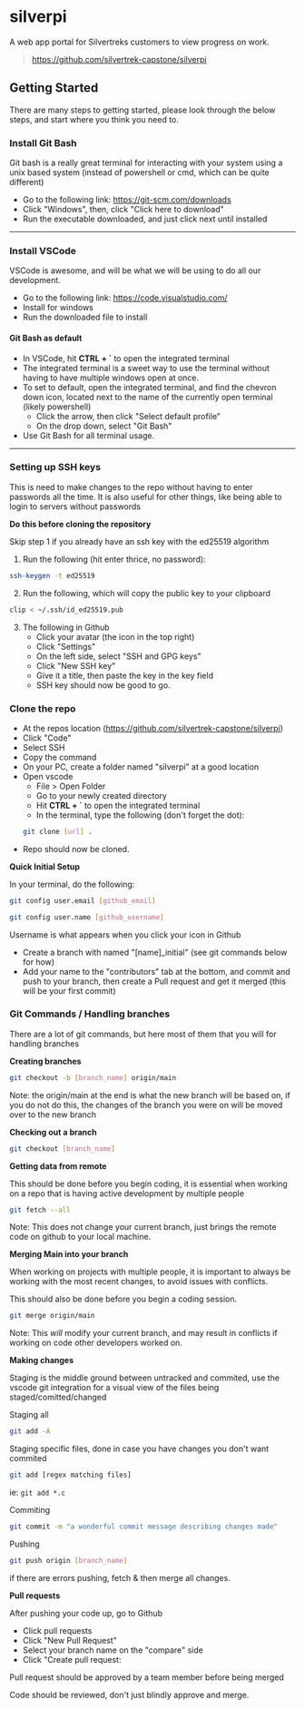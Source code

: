# silverpi
A web app portal for Silvertreks customers to view progress on work.
> https://github.com/silvertrek-capstone/silverpi

## Getting Started
There are many steps to getting started, please look through the below steps, and start where you think you need to.


### Install Git Bash
Git bash is a really great terminal for interacting with your system using a unix based system (instead of powershell or cmd, which can be quite different)
- Go to the following link: https://git-scm.com/downloads
- Click "Windows", then, click "Click here to download"
- Run the executable downloaded, and just click next until installed

---

### Install VSCode
VSCode is awesome, and will be what we will be using to do all our development.
- Go to the following link: https://code.visualstudio.com/
- Install for windows
- Run the downloaded file to install

#### Git Bash as default
- In VSCode, hit **CTRL + `** to open the integrated terminal
- The integrated terminal is a sweet way to use the terminal without having to have multiple windows open at once.
- To set to default, open the integrated terminal, and find the chevron down icon, located next to the name of the currently open terminal (likely powershell)
    - Click the arrow, then click "Select default profile"
    - On the drop down, select "Git Bash"
- Use Git Bash for all terminal usage.

---

### Setting up SSH keys
This is need to make changes to the repo without having to enter passwords all the time. It is also useful for other things, like being able to login to servers without passwords

**Do this before cloning the repository**

Skip step 1 if you already have an ssh key with the ed25519 algorithm

1. Run the following (hit enter thrice, no password):
```bash
ssh-keygen -t ed25519
```

2. Run the following, which will copy the public key to your clipboard
```bash
clip < ~/.ssh/id_ed25519.pub
```

3. The following in Github
    - Click your avatar (the icon in the top right)
    - Click "Settings"
    - On the left side, select "SSH and GPG keys"
    - Click "New SSH key"
    - Give it a title, then paste the key in the key field
    - SSH key should now be good to go.


### Clone the repo
- At the repos location (https://github.com/silvertrek-capstone/silverpi)
- Click "Code"
- Select SSH
- Copy the command
- On your PC, create a folder named "silverpi" at a good location
- Open vscode
    - File > Open Folder
    - Go to your newly created directory
    - Hit **CTRL + `** to open the integrated terminal
    - In the terminal, type the following (don't forget the dot): 
    ```bash
    git clone [url] .
    ```
- Repo should now be cloned.

**Quick Initial Setup**

In your terminal, do the following:
```bash
git config user.email [github_email]
```
```bash
git config user.name [github_username]
```
Username is what appears when you click your icon in Github

- Create a branch with named "[name]_initial" (see git commands below for how)
- Add your name to the "contributors" tab at the bottom, and commit and push to your branch, then create a Pull request and get it merged (this will be your first commit)

### Git Commands / Handling branches
There are a lot of git commands, but here most of them that you will for handling branches

**Creating branches**
```bash
git checkout -b [branch_name] origin/main
```
Note: the origin/main at the end is what the new branch will be based on, if you do not do this, the changes of the branch you were on will be moved over to the new branch

**Checking out a branch**
```bash
git checkout [branch_name]
```

**Getting data from remote**

This should be done before you begin coding, it is essential when working on a repo that is having active development by multiple people
```bash
git fetch --all
```

Note: This does not change your current branch, just brings the remote code on github to your local machine.

**Merging Main into your branch**

When working on projects with multiple people, it is important to always be working with the most recent changes, to avoid issues with conflicts.

This should also be done before you begin a coding session.
```bash
git merge origin/main
```

Note: This *will* modify your current branch, and may result in conflicts if working on code other developers worked on.

**Making changes**

Staging is the middle ground between untracked and commited, use the vscode git integration for a visual view of the files being staged/comitted/changed

Staging all
```bash
git add -A
```
Staging specific files, done in case you have changes you don't want commited
```bash
git add [regex matching files]
```
ie: `git add *.c`

Commiting
```bash
git commit -m "a wonderful commit message describing changes made"
```

Pushing
```bash
git push origin [branch_name]
```
if there are errors pushing, fetch & then merge all changes.

**Pull requests**

After pushing your code up, go to Github
- Click pull requests
- Click "New Pull Request"
- Select your branch name on the "compare" side
- Click "Create pull request:

Pull request should be approved by a team member before being merged

Code should be reviewed, don't just blindly approve and merge.
